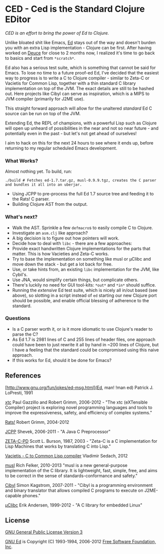 # CED - Ced is the Standard Clojure EDitor

*CED is an effort to bring the power of Ed to Clojure.*


Unlike bloated shit like Emacs, [Ed](http://www.gnu.org/software/ed/) stays out of the way and doesn't burden you with an extra Lisp implementation - Clojure can be first. After having worked on [Deuce](https://github.com/hraberg/deuce) for close to 2 months now, I realized it's time to go back to basics and start from `*scratch*`.

Ed also has a serious test suite, which is something that cannot be said for Emacs. To lose no time to a future proof-ed Ed, I've decided that the easiest way to progress is to write a C to Clojure compiler - similar to Zeta-C or Vacietis for Common Lisp, together with a thin standard C library implementation on top of the JVM. The exact details are still to be hashed out. Here projects like Cibyl can serve as inspiration, which is a MIPS to JVM compiler (primarily for J2ME use).

This straight forward approach will allow for the unaltered *standard* Ed C source can be run on top of the JVM.

Extending Ed, the REPL of champions, with a powerful Lisp such as Clojure will open up unheard of possibilities in the near and not so near future - and potentially even in the past - but let's not get ahead of ourselves!

I aim to hack on this for the next 24 hours to see where it ends up, before returning to my regular scheduled Emacs development.


### What Works?

Almost nothing yet. To build, run:

    ./build # Fetches ed-1.7.tar.gz, musl-0.9.9.tgz, creates the C parser and bundles it all into an uberjar.

* Using JCPP to pre-process the full Ed 1.7 source tree and feeding it to the Rats! C parser.
* Building Clojure AST from the output.


### What's next?

* Walk the AST. Sprinkle a few `defmacro`s to easily compile C to Clojure.
 * Investigate an `asm.clj` like approach?
* A big decision is to figure out how pointers will work.
* Decide how to deal with `libc` - there are a few approaches:
 * Provide exact handwritten Clojure implementations for the parts that matter. This is how Vacieties and Zeta-C works.
 * Try to base the implementation on something like musl or µClibc and move down the stack - but get a lot back for free.
 * Use, or take hints from, an existing `libc` implementation for the JVM, like Cybil's.
 * Use JNA, would simplify certain things, but complicate others.
* There's luckily no need for GUI tool-kits: `*out*` and `*in*` should suffice.
* Running the *extensive* Ed test suite, which is nicely all in/out based (see above), so slotting in a script instead of `ed` starting our new Clojure port should be possible, and enable official blessing of adherence to the standard.


### Questions

* Is a C parser worth it, or is it more idiomatic to use Clojure's reader to parse the C?
* As Ed 1.7 is 2981 lines of C and 255 lines of header files, one approach could have been to just rewrite it all by hand in ~200 lines of Clojure, but I have a feeling that the standard could be compromised using this naive approach.
* If this works for Ed, should it be done for Emacs?


## References

[http://www.gnu.org/fun/jokes/ed-msg.html](Ed, man! !man ed) Patrick J. LoPresti, 1991

[xtc](http://cs.nyu.edu/rgrimm/xtc/) Paul Gazzillo and Robert Grimm, 2006-2012 -  "The xtc (eXTensible Compiler) project is exploring novel programming languages and tools to improve the expressiveness, safety, and efficiency of complex systems."

[Rats!](http://cs.nyu.edu/rgrimm/xtc/rats-intro.html) Robert Grimm, 2004-2012

[JCPP](http://www.anarres.org/projects/jcpp/) Shevek, 2006-2011 - "A Java C Preprocessor"

[ZETA-C-PD](http://bitsavers.informatik.uni-stuttgart.de/bits/TI/Explorer/zeta-c/) Scott L. Burson, 1987, 2003 - "Zeta-C is a C implementation for Lisp Machines that works by translating C into Lisp."

[Vacietis - C to Common Lisp compiler](https://github.com/vsedach/Vacietis) Vladimir Sedach, 2012

[musl](http://www.musl-libc.org/) Rich Felker, 2010-2013 "musl is a new general-purpose implementation of the C library. It is lightweight, fast, simple, free, and aims to be correct in the sense of standards-conformance and safety."

[Cibyl](http://code.google.com/p/cibyl/) Simon Kagstrom, 2007-2011 - "Cibyl is a programming environment and binary translator that allows compiled C programs to execute on J2ME-capable phones."

[µClibc](http://www.uclibc.org/about.html) Erik Andersen, 1999-2012 - "A C library for embedded Linux"


## License

[GNU General Public License Version 3](http://www.gnu.org/licenses/gpl-3.0.html)

[GNU Ed](http://www.gnu.org/software/ed/) is Copyright (C) 1993-1994, 2006-2012 [Free Software Foundation, Inc](http://www.fsf.org/).
